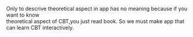 Only to descrive theoretical aspect in app has no meaning because if you want to know  
theoretical aspect of CBT,you just read book.
So we must make app that can learn CBT interactively.
